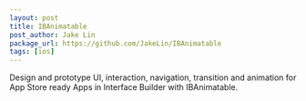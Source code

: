 ```yaml
---
layout: post
title: IBAnimatable
post_author: Jake Lin
package_url: https://github.com/JakeLin/IBAnimatable
tags: [ios]
---
```


Design and prototype UI, interaction, navigation, transition and animation for App Store ready Apps in Interface Builder with IBAnimatable.

<!--PKG_END-->
